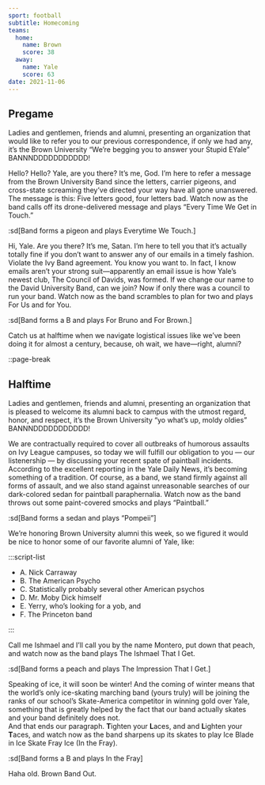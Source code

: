 ```yaml
---
sport: football
subtitle: Homecoming
teams:
  home:
    name: Brown
    score: 38
  away:
    name: Yale
    score: 63
date: 2021-11-06
---
```


## Pregame

Ladies and gentlemen, friends and alumni, presenting an organization that would like to refer you to our previous correspondence, if only we had any, it’s the Brown University “We’re begging you to answer your Stupid EYale” BANNNDDDDDDDDDDD!

Hello? Hello? Yale, are you there? It’s me, God. I’m here to refer a message from the Brown University Band since the letters, carrier pigeons, and cross-state screaming they’ve directed your way have all gone unanswered. The message is this: Five letters good, four letters bad. Watch now as the band calls off its drone-delivered message and plays “Every Time We Get in Touch.”

:sd[Band forms a pigeon and plays Everytime We Touch.]

Hi, Yale. Are you there? It’s me, Satan. I’m here to tell you that it’s actually totally fine if you don’t want to answer any of our emails in a timely fashion. Violate the Ivy Band agreement. You know you want to. In fact, I know emails aren’t your strong suit—apparently an email issue is how Yale’s newest club, The Council of Davids, was formed. If we change our name to the David University Band, can we join? Now if only there was a council to run your band. Watch now as the band scrambles to plan for two and plays For Us and for You.

:sd[Band forms a B and plays For Bruno and For Brown.]

Catch us at halftime when we navigate logistical issues like we’ve been doing it for almost a century, because, oh wait, we have—right, alumni?

::page-break

## Halftime

Ladies and gentlemen, friends and alumni, presenting an organization that is pleased to welcome its alumni back to campus with the utmost regard, honor, and respect, it’s the Brown University “yo what’s up, moldy oldies” BANNNDDDDDDDDDDD!

We are contractually required to cover all outbreaks of humorous assaults on Ivy League campuses, so today we will fulfill our obligation to you — our listenership — by discussing your recent spate of paintball incidents. According to the excellent reporting in the Yale Daily News, it’s becoming something of a tradition. Of course, as a band, we stand firmly against all forms of assault, and we also stand against unreasonable searches of our dark-colored sedan for paintball paraphernalia. Watch now as the band throws out some paint-covered smocks and plays “Paintball.”

:sd[Band forms a sedan and plays “Pompeii”]

We’re honoring Brown University alumni this week, so we figured it would be nice to honor some of our favorite alumni of Yale, like:

:::script-list

- A. Nick Carraway
- B. The American Psycho
- C. Statistically probably several other American psychos
- D. Mr. Moby Dick himself
- E. Yerry, who’s looking for a yob, and
- F. The Princeton band

:::

Call me Ishmael and I’ll call you by the name Montero, put down that peach, and watch now as the band plays The Ishmael That I Get.

:sd[Band forms a peach and plays The Impression That I Get.]

Speaking of ice, it will soon be winter! And the coming of winter means that the world’s only ice-skating marching band (yours truly) will be joining the ranks of our school’s Skate-America competitor in winning gold over Yale, something that is greatly helped by the fact that our band actually skates and your band definitely does not.\
And that ends our paragraph. **T**ighten your **L**aces, and and **L**ighten your **T**aces, and watch now as the band sharpens up its skates to play Ice Blade in Ice Skate Fray Ice (In the Fray).

:sd[Band forms a B and plays In the Fray]

Haha old. Brown Band Out.
